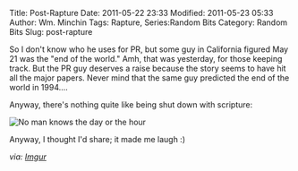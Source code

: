 Title: Post-Rapture
Date: 2011-05-22 23:33
Modified: 2011-05-23 05:33
Author: Wm. Minchin
Tags: Rapture, Series:Random Bits
Category: Random Bits
Slug: post-rapture

So I don't know who he uses for PR, but some guy in California figured
May 21 was the "end of the world." Amh, that was yesterday, for those
keeping track. But the PR guy deserves a raise because the story seems
to have hit all the major papers. Never mind that the same guy predicted
the end of the world in 1994....

Anyway, there's nothing quite like being shut down with scripture:

![No man knows the day or the hour]({filename}images/2011/obytk.jpg)

Anyway, I thought I'd share; it made me laugh :)

*via: [Imgur](https://i.imgur.com/obytk.jpg)*
